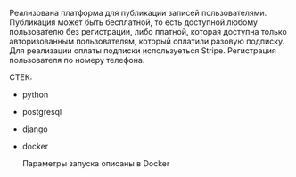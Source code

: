 Реализована платформа для публикации записей пользователями. Публикация может быть бесплатной, то есть доступной любому пользователю без регистрации, либо платной, которая доступна только авторизованным пользователям, который оплатили разовую подписку. Для реализации оплаты подписки используеться Stripe. Регистрация пользователя по номеру телефона.

СТЕК:
- python
- postgresql
- django
- docker

  Параметры запуска описаны в Docker
